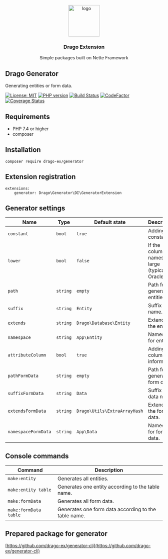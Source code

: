 <p align="center">
  <img src="https://avatars0.githubusercontent.com/u/11717487?s=400&u=40ecb522587ebbcfe67801ccb6f11497b259f84b&v=4" width="100" alt="logo">
</p>

<h3 align="center">Drago Extension</h3>
<p align="center">Simple packages built on Nette Framework</p>

## Drago Generator

Generating entities or form data.

[![License: MIT](https://img.shields.io/badge/License-MIT-yellow.svg)](https://raw.githubusercontent.com/drago-ex/generator/master/license.md)
[![PHP version](https://badge.fury.io/ph/drago-ex%2Fgenerator.svg)](https://badge.fury.io/ph/drago-ex%2Fgenerator)
[![Build Status](https://travis-ci.org/drago-ex/generator.svg?branch=master)](https://travis-ci.org/drago-ex/generator)
[![CodeFactor](https://www.codefactor.io/repository/github/drago-ex/generator/badge)](https://www.codefactor.io/repository/github/drago-ex/generator)
[![Coverage Status](https://coveralls.io/repos/github/drago-ex/generator/badge.svg?branch=master)](https://coveralls.io/github/drago-ex/generator?branch=master)

## Requirements

- PHP 7.4 or higher
- composer

## Installation

```
composer require drago-ex/generator
```

## Extension registration

```neon
extensions:
	generator: Drago\Generator\DI\GeneratorExtension
```

## Generator settings

| Name                | Type             | Default state                | Description
| --------------------| ---------------- | -----------------------------| ----------------------------------------------- |
| `constant`          | `bool`           | `true`                       | Adding a constant.                              |
| `lower`             | `bool`           | `false`                      | If the column names are large (typical Oracle). |
| `path`              | `string`         | `empty`                      | Path for generating entities.                   |
| `suffix`            | `string`         | `Entity`                     | Suffix entity name.                             |
| `extends`           | `string`         | `Drago\Database\Entity`      | Extends for the entity.                         |
| `namespace`         | `string`         | `App\Entity`                 | Namespace for entities.                         |
| `attributeColumn`   | `bool`           | `true`                       | Adding column information.                      |
| `pathFormData`      | `string`         | `empty`                      | Path for generating form data.                  |
| `suffixFormData`    | `string`         | `Data`                       | Suffix form data name.                          |
| `extendsFormData`   | `string`         | `Drago\Utils\ExtraArrayHash` | Extends for the form data.                      |
| `namespaceFormData` | `string`         | `App\Data`                   | Namespace for form data.                        |

## Console commands

| Command               | Description
| --------------------- | -----------------------------------------------------|
| `make:entity`         | Generates all entities.                              |
| `make:entity table`   | Generates one entity according to the table name.    |
| `make:formData`       | Generates all form data.                             |
| `make:formData table` | Generates one form data according to the table name. |

## Prepared package for generator

[https://github.com/drago-ex/generator-cli](https://github.com/drago-ex/generator-cli)

